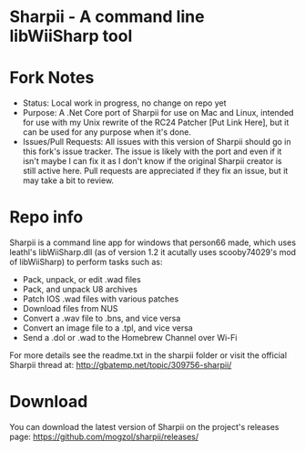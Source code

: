 # Sharpii - A command line libWiiSharp tool

# Fork Notes
- Status: Local work in progress, no change on repo yet
- Purpose: A .Net Core port of Sharpii for use on Mac and Linux, intended for use with my Unix rewrite of the RC24 Patcher [Put Link Here], but it can be used for any purpose when it's done.
- Issues/Pull Requests: All issues with this version of Sharpii should go in this fork's issue tracker. The issue is likely with the port and even if it isn't maybe I can fix it as I don't know if the original Sharpii creator is still active here. Pull requests are appreciated if they fix an issue, but it may take a bit to review.

# Repo info
Sharpii is a command line app for windows that person66 made, which uses leathl's libWiiSharp.dll (as of version 1.2 it acutally uses scooby74029's mod of libWiiSharp) to perform tasks such as:
- Pack, unpack, or edit .wad files
- Pack, and unpack U8 archives
- Patch IOS .wad files with various patches
- Download files from NUS
- Convert a .wav file to .bns, and vice versa
- Convert an image file to a .tpl, and vice versa
- Send a .dol or .wad to the Homebrew Channel over Wi-Fi

For more details see the readme.txt in the sharpii folder or visit the official Sharpii thread at: http://gbatemp.net/topic/309756-sharpii/

# Download
You can download the latest version of Sharpii on the project's releases page: https://github.com/mogzol/sharpii/releases/
